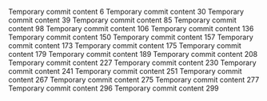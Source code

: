 Temporary commit content 6
Temporary commit content 30
Temporary commit content 39
Temporary commit content 85
Temporary commit content 98
Temporary commit content 106
Temporary commit content 136
Temporary commit content 150
Temporary commit content 157
Temporary commit content 173
Temporary commit content 175
Temporary commit content 179
Temporary commit content 189
Temporary commit content 208
Temporary commit content 227
Temporary commit content 230
Temporary commit content 241
Temporary commit content 251
Temporary commit content 267
Temporary commit content 275
Temporary commit content 277
Temporary commit content 296
Temporary commit content 299
